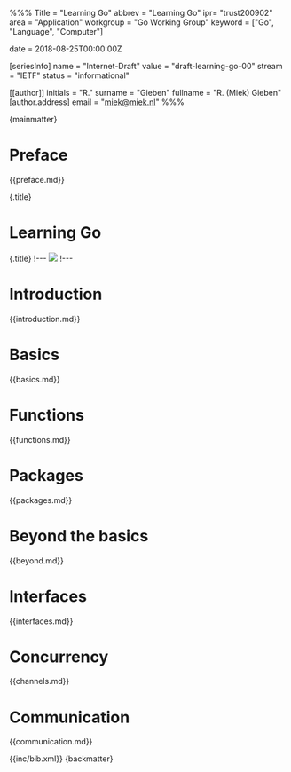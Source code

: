 %%%
Title = "Learning Go"
abbrev = "Learning Go"
ipr= "trust200902"
area = "Application"
workgroup = "Go Working Group"
keyword = ["Go", "Language", "Computer"]

date = 2018-08-25T00:00:00Z

[seriesInfo]
name = "Internet-Draft"
value = "draft-learning-go-00"
stream = "IETF"
status = "informational"

[[author]]
initials = "R."
surname  = "Gieben"
fullname = "R. (Miek) Gieben"
  [author.address]
  email = "miek@miek.nl"
%%%

{mainmatter}


# Preface
{{preface.md}}


{.title}
# Learning Go
{.title}
!---
![](fig/bumper-inverse.png)
!---


# Introduction
{{introduction.md}}


# Basics
{{basics.md}}


# Functions
{{functions.md}}


# Packages
{{packages.md}}


# Beyond the basics
{{beyond.md}}


# Interfaces
{{interfaces.md}}


# Concurrency
{{channels.md}}


# Communication
{{communication.md}}


{{inc/bib.xml}}
{backmatter}

